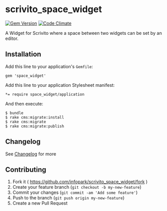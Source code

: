 # scrivito_space_widget

[![Gem Version](https://badge.fury.io/rb/scrivito_space_widget.svg)](http://badge.fury.io/rb/scrivito_space_widget)
[![Code Climate](https://codeclimate.com/github/Scrivito/scrivito_spacing_widget.png)](https://codeclimate.com/github/Scrivito/scrivito_spacing_widget)

A Widget for Scrivito where a space between two widgets can be set by an editor.

## Installation

Add this line to your application's `Gemfile`:

    gem 'space_widget'

Add this line to your application Stylesheet manifest:

    *= require space_widget/application

And then execute:

    $ bundle
    $ rake cms:migrate:install
    $ rake cms:migrate
    $ rake cms:migrate:publish

## Changelog
See [Changelog](https://github.com/Scrivito/scrivito_space_widget/blob/master/CHANGELOG.md) for more

## Contributing

1. Fork it ( https://github.com/infopark/scrivito_space_widget/fork )
2. Create your feature branch (`git checkout -b my-new-feature`)
3. Commit your changes (`git commit -am 'Add some feature'`)
4. Push to the branch (`git push origin my-new-feature`)
5. Create a new Pull Request